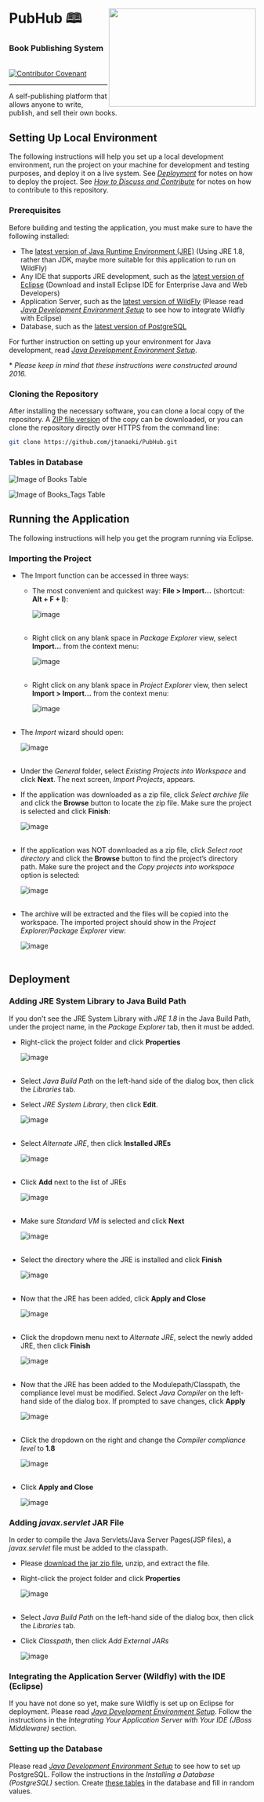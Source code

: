 # PubHub 🕮 <img align="right" width="300" height="200" src="WebContent/resources/imgs/ebook3.jpg">
### Book Publishing System
<br>
<a href="CODE_OF_CONDUCT.md">
    <img alt="Contributor Covenant" src="https://img.shields.io/badge/Contributor%20Covenant-2.0-4baaaa.svg" />
</a>

---

A self-publishing platform that allows anyone to write, publish, and sell their own books.

## Setting Up Local Environment
The following instructions will help you set up a local development environment, run the project on your machine for development and testing purposes, and deploy it on a live system. See [*Deployment*](https://github.com/jtanaeki/PubHub/blob/main/README.md#deployment) for notes on how to deploy the project. See [*How to Discuss and Contribute*](https://github.com/jtanaeki/PubHub#how-to-discuss-and-contribute) for notes on how to contribute to this repository.

### Prerequisites
Before building and testing the application, you must make sure to have the following installed:
- The [latest version of Java Runtime Environment (JRE)](https://www.oracle.com/java/technologies/javase-jre8-downloads.html) (Using JRE 1.8, rather than JDK, maybe more suitable for this application to run on WildFly)
- Any IDE that supports JRE development, such as the [latest version of Eclipse](https://www.eclipse.org/downloads/packages/) (Download and install Eclipse IDE for Enterprise Java and Web Developers)
- Application Server, such as the [latest version of WildFly](https://www.wildfly.org/downloads/) (Please read [*Java Development Environment Setup*](Java%20Development%20Environment%20Setup.pdf) to see how to integrate Wildfly with Eclipse)
- Database, such as the [latest version of PostgreSQL](https://www.enterprisedb.com/downloads/postgres-postgresql-downloads)

For further instruction on setting up your environment for Java development, read [*Java Development Environment Setup*](Java%20Development%20Environment%20Setup.pdf).

\* *Please keep in mind that these instructions were constructed around 2016.*

### Cloning the Repository
After installing the necessary software, you can clone a local copy of the repository. A [ZIP file version](https://github.com/jtanaeki/PubHub/archive/refs/heads/main.zip) of the copy can be downloaded, or you can clone the repository directly over HTTPS from the command line:

```bash
git clone https://github.com/jtanaeki/PubHub.git
```

### Tables in Database
![Image of Books Table](database_files/books-table.png)

![Image of Books_Tags Table](database_files/books_tags-table.png)

## Running the Application
The following instructions will help you get the program running via Eclipse.

### Importing the Project
- The Import function can be accessed in three ways:
  - The most convenient and quickest way: **File > Import…** (shortcut: **Alt + F + I**):

       ![image](https://user-images.githubusercontent.com/55217672/118418913-5e5ea300-b688-11eb-8ce7-314bf4d58332.png)<br /><br />

  - Right click on any blank space in *Package Explorer* view, select **Import…** from the context menu:

       ![image](https://user-images.githubusercontent.com/55217672/118419010-c90fde80-b688-11eb-8b66-e87a79240128.png)<br /><br />

  - Right click on any blank space in _Project Explorer_ view, then select **Import > Import…** from the context menu:

       ![image](https://user-images.githubusercontent.com/55217672/118419021-d4fba080-b688-11eb-9536-fd28a18a5957.png)<br /><br />

- The _Import_ wizard should open:

    ![image](https://user-images.githubusercontent.com/55217672/118419042-e5ac1680-b688-11eb-8fc4-791adebada69.png)<br /><br />

- Under the *General* folder, select *Existing Projects into Workspace* and click **Next**. The next screen, _Import Projects_, appears.       

- If the application was downloaded as a zip file, click _Select archive file_ and click the **Browse** button to locate the zip file. Make sure the project is selected and click **Finish**:

    ![image](https://user-images.githubusercontent.com/55217672/118419097-0c6a4d00-b689-11eb-879d-4f1f29e1af4d.png)<br /><br />

- If the application was NOT downloaded as a zip file, click _Select root directory_ and click the **Browse** button to find the project’s directory path. Make sure the project and the *Copy projects into workspace* option is selected:

    ![image](https://user-images.githubusercontent.com/55217672/118419200-610dc800-b689-11eb-8629-ee35afe1a925.png)<br /><br />

- The archive will be extracted and the files will be copied into the workspace. The imported project should show in the *Project Explorer/Package Explorer* view:

    ![image](https://user-images.githubusercontent.com/55217672/118419242-6ec34d80-b689-11eb-8fb6-32f9cb417273.png)<br /><br />

## Deployment
### Adding JRE System Library to Java Build Path
If you don't see the JRE System Library with _JRE 1.8_ in the Java Build Path, under the project name, in the _Package Explorer_ tab, then it must be added.

- Right-click the project folder and click **Properties**

    ![image](https://user-images.githubusercontent.com/55217672/119072766-127a6980-b9ba-11eb-941f-f91fb74b9c18.png)<br /><br />

- Select *Java Build Path* on the left-hand side of the dialog box, then click the *Libraries* tab. 
- Select _JRE System Library_, then click **Edit**.

    ![image](https://user-images.githubusercontent.com/55217672/119073453-6043a180-b9bb-11eb-94d7-9d3d50b1add5.png)<br /><br />
    
- Select _Alternate JRE_, then click **Installed JREs**

    ![image](https://user-images.githubusercontent.com/55217672/119232258-9899cb80-baf2-11eb-97a5-ac95c7c491cb.png)<br /><br />
    
- Click **Add** next to the list of JREs

    ![image](https://user-images.githubusercontent.com/55217672/119275422-fad1f980-bbe2-11eb-879c-4da6f0c1929e.png)<br /><br />
    
- Make sure _Standard VM_ is selected and click **Next**

    ![image](https://user-images.githubusercontent.com/55217672/119426337-04d52480-bcd7-11eb-8993-9e1b5c937518.png)<br /><br />
    
- Select the directory where the JRE is installed and click **Finish**

    ![image](https://user-images.githubusercontent.com/55217672/119427213-a8730480-bcd8-11eb-9bb7-32d278670296.png)<br /><br />
    
- Now that the JRE has been added, click **Apply and Close**

    ![image](https://user-images.githubusercontent.com/55217672/119427525-2c2cf100-bcd9-11eb-805b-e4d65d2e4745.png)<br /><br />
    
- Click the dropdown menu next to _Alternate JRE_, select the newly added JRE, then click **Finish**

    ![image](https://user-images.githubusercontent.com/55217672/119427900-ed4b6b00-bcd9-11eb-85ac-7c9beb2a201e.png)<br /><br />

- Now that the JRE has been added to the Modulepath/Classpath, the compliance level must be modified. Select *Java Compiler* on the left-hand side of the dialog box. If prompted to save changes, click **Apply**

    ![image](https://user-images.githubusercontent.com/55217672/119429967-ea527980-bcdd-11eb-8302-3da98f27941a.png)<br /><br />

-   Click the dropdown on the right and change the _Compiler compliance level_ to **1.8**

    ![image](https://user-images.githubusercontent.com/55217672/119073496-74879e80-b9bb-11eb-9422-d206939ed155.png)<br /><br />
    
- Click **Apply and Close**

    ![image](https://user-images.githubusercontent.com/55217672/119428291-96926100-bcda-11eb-8d20-2caa91d7b1f3.png)
    
### Adding _javax.servlet_ JAR File
In order to compile the Java Servlets/Java Server Pages(JSP files), a _javax.servlet_ file must be added to the classpath. 
- Please [download the jar zip file](http://www.java2s.com/Code/Jar/j/Downloadjavaxservlet30jar.htm), unzip, and extract the file.
- Right-click the project folder and click **Properties**

    ![image](https://user-images.githubusercontent.com/55217672/119072766-127a6980-b9ba-11eb-941f-f91fb74b9c18.png)<br /><br />

- Select *Java Build Path* on the left-hand side of the dialog box, then click the *Libraries* tab.
- Click _Classpath_, then click _Add External JARs_
    
    ![image](https://user-images.githubusercontent.com/55217672/120088217-7be63080-c0bc-11eb-9ede-c1aaf739cf84.png)
  
### Integrating the Application Server (Wildfly) with the IDE (Eclipse)
If you have not done so yet, make sure Wildfly is set up on Eclipse for deployment. Please read [*Java Development Environment Setup*](Java%20Development%20Environment%20Setup.pdf). Follow the instructions in the *Integrating Your Application Server with Your IDE (JBoss Middleware)* section.

### Setting up the Database
Please read [*Java Development Environment Setup*](Java%20Development%20Environment%20Setup.pdf) to see how to set up PostgreSQL. Follow the instructions in the *Installing a Database (PostgreSQL)* section. Create [these tables](https://github.com/jtanaeki/PubHub#tables-in-database) in the database and fill in random values.
